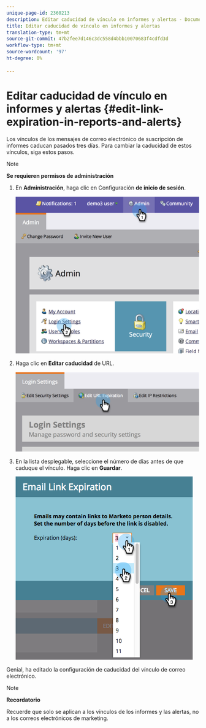 ```yaml
---
unique-page-id: 2360213
description: Editar caducidad de vínculo en informes y alertas - Documentos de marketing - Documentación del producto
title: Editar caducidad de vínculo en informes y alertas
translation-type: tm+mt
source-git-commit: 47b2fee7d146c3dc558d4bbb10070683f4cdfd3d
workflow-type: tm+mt
source-wordcount: '97'
ht-degree: 0%

---
```



# Editar caducidad de vínculo en informes y alertas {#edit-link-expiration-in-reports-and-alerts}

Los vínculos de los mensajes de correo electrónico de suscripción de informes caducan pasados tres días. Para cambiar la caducidad de estos vínculos, siga estos pasos.

>[!NOTE]
>
>**Se requieren permisos de administración**

1. En **Administración**, haga clic en Configuración **de inicio de sesión**.

   ![](assets/image2014-9-24-11-3a33-3a31.png)

1. Haga clic en **Editar caducidad** de URL.

   ![](assets/image2014-9-24-11-3a33-3a43.png)

1. En la lista desplegable, seleccione el número de días antes de que caduque el vínculo. Haga clic en **Guardar**.

   ![](assets/emaillinkexpiration.png)

Genial, ha editado la configuración de caducidad del vínculo de correo electrónico.

>[!NOTE]
>
>**Recordatorio**
>
>Recuerde que solo se aplican a los vínculos de los informes y las alertas, no a los correos electrónicos de marketing.

